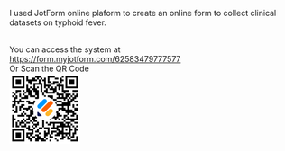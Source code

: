
I used JotForm online plaform to create an online form to collect clinical datasets on typhoid fever.

<br> You can access the system at https://form.myjotform.com/62583479777577
<br> Or Scan the QR Code<br>
<a href="https://form.myjotform.com/62583479777577" rel="no-follow"><img src="62583479777577_1635442191_qrcode_muse.png" width="25%" style="max-width: 200px" alt="QR Code for Jotform form"/></a>
